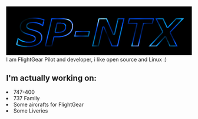 
![image](SP-NTX-logotype.png)
I am FlightGear Pilot and developer, i like open source and Linux :)
## I'm actually working on:
<li>747-400</li>
<li>737 Family</li>
<li>Some aircrafts for FlightGear</li>
<li>Some Liveries</li>
